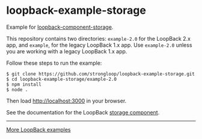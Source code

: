 # loopback-example-storage

Example for [loopback-component-storage](https://github.com/strongloop/loopback-component-storage).

This repository contains two directories: `example-2.0` for the LoopBack 2.x app, and `example`, for the legacy LoopBack 1.x app.  Use `example-2.0` unless you are working with a legacy LoopBack 1.x app.

Follow these steps to run the example:

```
$ git clone https://github.com/strongloop/loopback-example-storage.git
$ cd loopback-example-storage/example-2.0
$ npm install
$ node .
```

Then load <http://localhost:3000> in your browser.

See the documentation for the LoopBack [storage component](https://docs.strongloop.com/display/LB/Storage+component).

---

[More LoopBack examples](https://github.com/strongloop/loopback-example)
